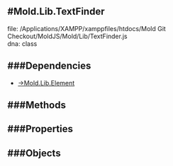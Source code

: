 
#Mold.Lib.TextFinder
---------------------------------------

file: /Applications/XAMPP/xamppfiles/htdocs/Mold Git Checkout/MoldJS/Mold/Lib/TextFinder.js  
dna: class


	




###Dependencies
--------------

* [->Mold.Lib.Element](../../->Mold/Lib/Element.md) 



   
###Methods
--------------

   
###Properties
-------------

   
###Objects
------------


		
